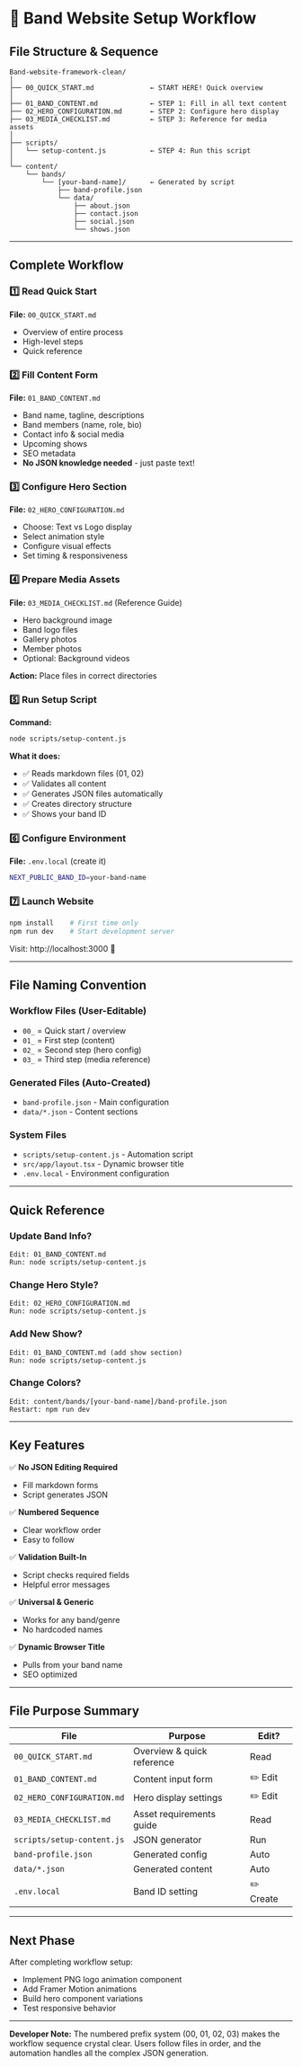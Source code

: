 # 🎸 Band Website Setup Workflow

## File Structure & Sequence

```
Band-website-framework-clean/
│
├── 00_QUICK_START.md              ← START HERE! Quick overview
│
├── 01_BAND_CONTENT.md             ← STEP 1: Fill in all text content
├── 02_HERO_CONFIGURATION.md       ← STEP 2: Configure hero display
├── 03_MEDIA_CHECKLIST.md          ← STEP 3: Reference for media assets
│
├── scripts/
│   └── setup-content.js           ← STEP 4: Run this script
│
└── content/
    └── bands/
        └── [your-band-name]/      ← Generated by script
            ├── band-profile.json
            └── data/
                ├── about.json
                ├── contact.json
                ├── social.json
                └── shows.json
```

---

## Complete Workflow

### 1️⃣ Read Quick Start
**File:** `00_QUICK_START.md`
- Overview of entire process
- High-level steps
- Quick reference

### 2️⃣ Fill Content Form
**File:** `01_BAND_CONTENT.md`
- Band name, tagline, descriptions
- Band members (name, role, bio)
- Contact info & social media
- Upcoming shows
- SEO metadata
- **No JSON knowledge needed** - just paste text!

### 3️⃣ Configure Hero Section
**File:** `02_HERO_CONFIGURATION.md`
- Choose: Text vs Logo display
- Select animation style
- Configure visual effects
- Set timing & responsiveness

### 4️⃣ Prepare Media Assets
**File:** `03_MEDIA_CHECKLIST.md` (Reference Guide)
- Hero background image
- Band logo files
- Gallery photos
- Member photos
- Optional: Background videos

**Action:** Place files in correct directories

### 5️⃣ Run Setup Script
**Command:**
```bash
node scripts/setup-content.js
```

**What it does:**
- ✅ Reads markdown files (01, 02)
- ✅ Validates all content
- ✅ Generates JSON files automatically
- ✅ Creates directory structure
- ✅ Shows your band ID

### 6️⃣ Configure Environment
**File:** `.env.local` (create it)
```bash
NEXT_PUBLIC_BAND_ID=your-band-name
```

### 7️⃣ Launch Website
```bash
npm install    # First time only
npm run dev    # Start development server
```

Visit: http://localhost:3000 🎉

---

## File Naming Convention

### Workflow Files (User-Editable)
- `00_` = Quick start / overview
- `01_` = First step (content)
- `02_` = Second step (hero config)
- `03_` = Third step (media reference)

### Generated Files (Auto-Created)
- `band-profile.json` - Main configuration
- `data/*.json` - Content sections

### System Files
- `scripts/setup-content.js` - Automation script
- `src/app/layout.tsx` - Dynamic browser title
- `.env.local` - Environment configuration

---

## Quick Reference

### Update Band Info?
```
Edit: 01_BAND_CONTENT.md
Run: node scripts/setup-content.js
```

### Change Hero Style?
```
Edit: 02_HERO_CONFIGURATION.md
Run: node scripts/setup-content.js
```

### Add New Show?
```
Edit: 01_BAND_CONTENT.md (add show section)
Run: node scripts/setup-content.js
```

### Change Colors?
```
Edit: content/bands/[your-band-name]/band-profile.json
Restart: npm run dev
```

---

## Key Features

✅ **No JSON Editing Required**
- Fill markdown forms
- Script generates JSON

✅ **Numbered Sequence**
- Clear workflow order
- Easy to follow

✅ **Validation Built-In**
- Script checks required fields
- Helpful error messages

✅ **Universal & Generic**
- Works for any band/genre
- No hardcoded names

✅ **Dynamic Browser Title**
- Pulls from your band name
- SEO optimized

---

## File Purpose Summary

| File | Purpose | Edit? |
|------|---------|-------|
| `00_QUICK_START.md` | Overview & quick reference | Read |
| `01_BAND_CONTENT.md` | Content input form | ✏️ Edit |
| `02_HERO_CONFIGURATION.md` | Hero display settings | ✏️ Edit |
| `03_MEDIA_CHECKLIST.md` | Asset requirements guide | Read |
| `scripts/setup-content.js` | JSON generator | Run |
| `band-profile.json` | Generated config | Auto |
| `data/*.json` | Generated content | Auto |
| `.env.local` | Band ID setting | ✏️ Create |

---

## Next Phase

After completing workflow setup:
- Implement PNG logo animation component
- Add Framer Motion animations
- Build hero component variations
- Test responsive behavior

---

**Developer Note:** The numbered prefix system (00, 01, 02, 03) makes the workflow sequence crystal clear. Users follow files in order, and the automation handles all the complex JSON generation.
